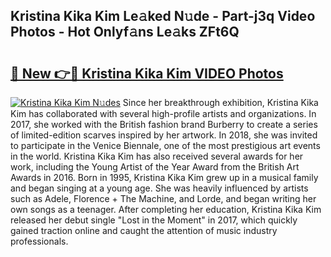 ## Kristina Kika Kim Le𝚊ked N𝚞de - Part-j3q Video Photos - Hot Onlyf𝚊ns Le𝚊ks ZFt6Q

# <h2><a href="http://ac10044.deff.icu/?id=Kristina+Kika+Kim">🔗 New 👉🔴 Kristina Kika Kim VIDEO Photos</a></h2>

[![Kristina Kika Kim N𝚞des](https://i.imgur.com/rIISA9y.gif)](http://ac10044.deff.icu/?id=Kristina+Kika+Kim)
Since her breakthrough exhibition, Kristina Kika Kim has collaborated with several high-profile artists and organizations. In 2017, she worked with the British fashion brand Burberry to create a series of limited-edition scarves inspired by her artwork. In 2018, she was invited to participate in the Venice Biennale, one of the most prestigious art events in the world. Kristina Kika Kim has also received several awards for her work, including the Young Artist of the Year Award from the British Art Awards in 2016. Born in 1995, Kristina Kika Kim grew up in a musical family and began singing at a young age. She was heavily influenced by artists such as Adele, Florence + The Machine, and Lorde, and began writing her own songs as a teenager. After completing her education, Kristina Kika Kim released her debut single "Lost in the Moment" in 2017, which quickly gained traction online and caught the attention of music industry professionals.
